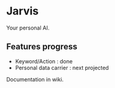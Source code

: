 # Jarvis
Your personal AI.

## Features progress

- Keyword/Action : done
- Personal data carrier : next projected

Documentation in wiki.
